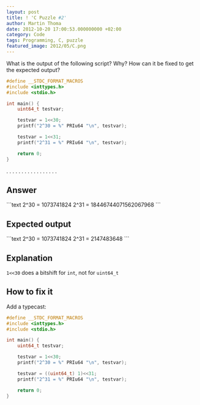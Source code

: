 ```yaml
---
layout: post
title: ! 'C Puzzle #2'
author: Martin Thoma
date: 2012-10-20 17:00:53.000000000 +02:00
category: Code
tags: Programming, C, puzzle
featured_image: 2012/05/C.png
---
```

What is the output of the following script? Why? How can it be fixed to get the expected output?

```c
#define __STDC_FORMAT_MACROS
#include <inttypes.h>
#include <stdio.h>

int main() {
    uint64_t testvar;

    testvar = 1<<30;
    printf("2^30 = %" PRIu64 "\n", testvar);

    testvar = 1<<31;
    printf("2^31 = %" PRIu64 "\n", testvar);

    return 0;
}

```

.
.
.
.
.
.
.
.
.
.
.
.
.
.
.
.
.

<h2>Answer</h2>
```text
2^30 = 1073741824
2^31 = 18446744071562067968
```

<h2>Expected output</h2>
```text
2^30 = 1073741824
2^31 = 2147483648
```

<h2>Explanation</h2>
<code>1<<30</code> does a bitshift for <code>int</code>, not for <code>uint64_t</code>

<h2>How to fix it</h2>
Add a typecast:

```c
#define __STDC_FORMAT_MACROS
#include <inttypes.h>
#include <stdio.h>

int main() {
    uint64_t testvar;

    testvar = 1<<30;
    printf("2^30 = %" PRIu64 "\n", testvar);

    testvar = ((uint64_t) 1)<<31;
    printf("2^31 = %" PRIu64 "\n", testvar);

    return 0;
}

```
